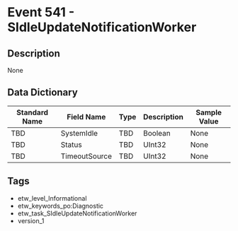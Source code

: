 # Event 541 - SIdleUpdateNotificationWorker

## Description
None

## Data Dictionary
|Standard Name|Field Name|Type|Description|Sample Value|
|---|---|---|---|---|
|TBD|SystemIdle|TBD|Boolean|None|None|
|TBD|Status|TBD|UInt32|None|None|
|TBD|TimeoutSource|TBD|UInt32|None|None|

## Tags
* etw_level_Informational
* etw_keywords_po:Diagnostic
* etw_task_SIdleUpdateNotificationWorker
* version_1